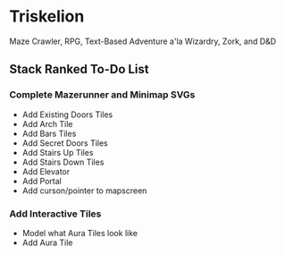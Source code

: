 # Triskelion
Maze Crawler, RPG, Text-Based Adventure a'la Wizardry, Zork, and D&amp;D

## Stack Ranked To-Do List

### Complete Mazerunner and Minimap SVGs
* Add Existing Doors Tiles 
* Add Arch Tile
* Add Bars Tiles
* Add Secret Doors Tiles
* Add Stairs Up Tiles
* Add Stairs Down Tiles
* Add Elevator
* Add Portal
* Add curson/pointer to mapscreen

### Add Interactive Tiles
* Model what Aura Tiles look like
* Add Aura Tile



